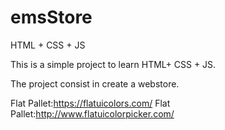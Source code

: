 # emsStore
HTML + CSS + JS

This is a simple project to learn HTML+ CSS + JS.

The project consist in create a webstore.

Flat Pallet:https://flatuicolors.com/
Flat Pallet:http://www.flatuicolorpicker.com/
